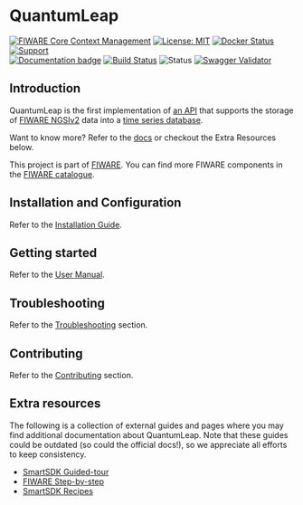 # QuantumLeap

[![FIWARE Core Context Management](https://nexus.lab.fiware.org/static/badges/chapters/core.svg)](https://www.fiware.org/developers/catalogue/)
[![License: MIT](https://img.shields.io/github/license/smartsdk/ngsi-timeseries-api.svg)](https://opensource.org/licenses/MIT)
[![Docker Status](https://img.shields.io/docker/pulls/smartsdk/quantumleap.svg)](https://hub.docker.com/r/smartsdk/quantumleap/)
[![Support](https://img.shields.io/badge/support-ask-yellowgreen.svg)](https://ask.fiware.org/questions/)
<br/>
[![Documentation badge](https://img.shields.io/readthedocs/quantumleap.svg)](https://quantumleap.readthedocs.io/en/latest/)
[![Build Status](https://travis-ci.org/smartsdk/ngsi-timeseries-api.svg?branch=master)](https://travis-ci.org/smartsdk/ngsi-timeseries-api)
![Status](https://nexus.lab.fiware.org/static/badges/statuses/quantum-leap.svg)
[![Swagger Validator](https://img.shields.io/swagger/valid/2.0/https/raw.githubusercontent.com/OAI/OpenAPI-Specification/master/examples/v2.0/json/petstore-expanded.json.svg)](https://app.swaggerhub.com/apis/smartsdk/ngsi-tsdb/0.1)

## Introduction

QuantumLeap is the first implementation of [an API](https://app.swaggerhub.com/apis/smartsdk/ngsi-tsdb/0.1)
that supports the storage of [FIWARE NGSIv2](http://docs.orioncontextbroker.apiary.io/#)
data into a [time series database](https://en.wikipedia.org/wiki/Time_series_database).

Want to know more? Refer to the [docs](https://quantumleap.readthedocs.io/en/latest/)
or checkout the Extra Resources below.

This project is part of [FIWARE](https://www.fiware.org). You can find more
FIWARE components in the [FIWARE catalogue](https://catalogue.fiware.org).

## Installation and Configuration

Refer to the [Installation Guide](https://quantumleap.readthedocs.io/en/latest/admin/).

## Getting started

Refer to the [User Manual](https://quantumleap.readthedocs.io/en/latest/user/).

## Troubleshooting

Refer to the [Troubleshooting](https://quantumleap.readthedocs.io/en/latest/user/troubleshooting/)
section.

## Contributing

Refer to the [Contributing](https://quantumleap.readthedocs.io/en/latest/user/contributing/)
section.

## Extra resources

The following is a collection of external guides and pages where you may find
additional documentation about QuantumLeap. Note that these guides could be
outdated (so could the official docs!), so we appreciate all efforts to keep
consistency.

- [SmartSDK Guided-tour](https://guided-tour-smartsdk.readthedocs.io/en/latest/)
- [FIWARE Step-by-step](https://fiware-tutorials.readthedocs.io/en/latest/time-series-data/index.html)
- [SmartSDK Recipes](https://smartsdk-recipes.readthedocs.io/en/latest/data-management/quantumleap/readme/)
